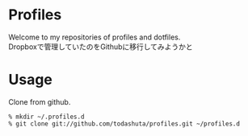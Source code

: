 Profiles
========

Welcome to my repositories of profiles and dotfiles.  
Dropboxで管理していたのをGithubに移行してみようかと

Usage
=====

Clone from github.

	% mkdir ~/.profiles.d
	% git clone git://github.com/todashuta/profiles.git ~/profiles.d

